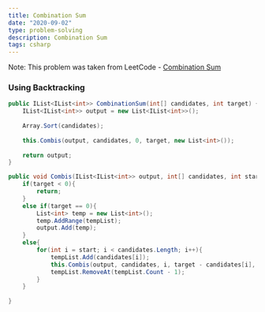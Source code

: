 ```yaml
---
title: Combination Sum
date: "2020-09-02"
type: problem-solving
description: Combination Sum
tags: csharp
---
```


Note: This problem was taken from LeetCode - [Combination Sum](https://leetcode.com/problems/combination-sum/)

### Using Backtracking

```csharp
public IList<IList<int>> CombinationSum(int[] candidates, int target) {
	IList<IList<int>> output = new List<IList<int>>();
	
	Array.Sort(candidates);
	
	this.Combis(output, candidates, 0, target, new List<int>());
	
	return output;
}

public void Combis(IList<IList<int>> output, int[] candidates, int start, int target, List<int> tempList){
	if(target < 0){
		return;
	}
	else if(target == 0){
		List<int> temp = new List<int>();
		temp.AddRange(tempList);
		output.Add(temp);
	}
	else{
		for(int i = start; i < candidates.Length; i++){
			tempList.Add(candidates[i]);
			this.Combis(output, candidates, i, target - candidates[i], tempList);
			tempList.RemoveAt(tempList.Count - 1);
		}
	}
	
}
```
